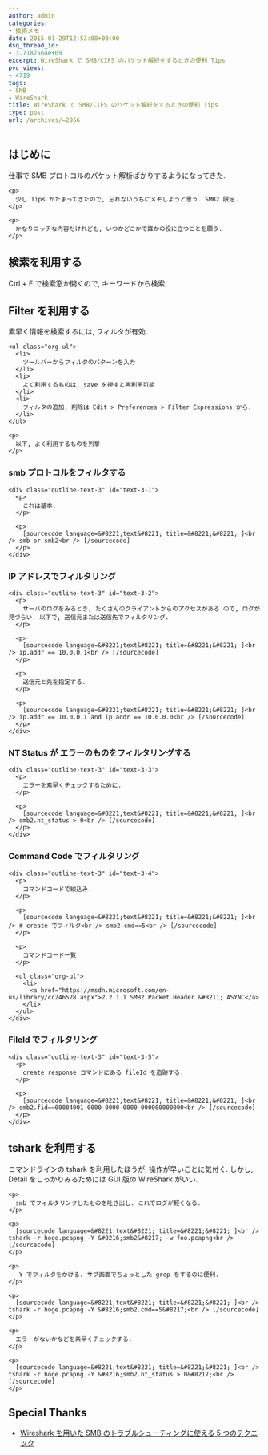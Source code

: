 ```yaml
---
author: admin
categories:
- 技術メモ
date: 2015-01-29T12:53:00+00:00
dsq_thread_id:
- 3.7187564e+09
excerpt: WireShark で SMB/CIFS のパケット解析をするときの便利 Tips
pvc_views:
- 4719
tags:
- SMB
- WireShark
title: WireShark で SMB/CIFS のパケット解析をするときの便利 Tips
type: post
url: /archives/=2956
---
```


<div id="outline-container-sec-1" class="outline-2">
  <h2 id="sec-1">
    はじめに
  </h2>
  
  <div class="outline-text-2" id="text-1">
    <p>
      仕事で SMB プロトコルのパケット解析ばかりするようになってきた.
    </p>
    
    <p>
      少し Tips がたまってきたので, 忘れないうちにメモしようと思う. SMB2 限定.
    </p>
    
    <p>
      かなりニッチな内容だけれども, いつかどこかで誰かの役に立つことを願う.
    </p>
  </div>
</div>

<div id="outline-container-sec-2" class="outline-2">
  <h2 id="sec-2">
    検索を利用する
  </h2>
  
  <div class="outline-text-2" id="text-2">
    <p>
      Ctrl + F で検索窓か開くので, キーワードから検索.
    </p>
  </div>
</div>

<div id="outline-container-sec-3" class="outline-2">
  <h2 id="sec-3">
    Filter を利用する
  </h2>
  
  <div class="outline-text-2" id="text-3">
    <p>
      素早く情報を検索するには, フィルタが有効.
    </p>
    
    <ul class="org-ul">
      <li>
        ツールバーからフィルタのパターンを入力
      </li>
      <li>
        よく利用するものは, save を押すと再利用可能
      </li>
      <li>
        フィルタの追加, 削除は Edit > Preferences > Filter Expressions から.
      </li>
    </ul>
    
    <p>
      以下, よく利用するものを列挙
    </p>
  </div>
  
  <div id="outline-container-sec-3-1" class="outline-3">
    <h3 id="sec-3-1">
      smb プロトコルをフィルタする
    </h3>
    
    <div class="outline-text-3" id="text-3-1">
      <p>
        これは基本.
      </p>
      
      <p>
        [sourcecode language=&#8221;text&#8221; title=&#8221;&#8221; ]<br /> smb or smb2<br /> [/sourcecode]
      </p>
    </div>
  </div>
  
  <div id="outline-container-sec-3-2" class="outline-3">
    <h3 id="sec-3-2">
      IP アドレスでフィルタリング
    </h3>
    
    <div class="outline-text-3" id="text-3-2">
      <p>
        サーバのログをみるとき, たくさんのクライアントからのアクセスがある ので, ログが見づらい. 以下で, 送信元または送信先でフィルタリング.
      </p>
      
      <p>
        [sourcecode language=&#8221;text&#8221; title=&#8221;&#8221; ]<br /> ip.addr == 10.0.0.1<br /> [/sourcecode]
      </p>
      
      <p>
        送信元と先を指定する.
      </p>
      
      <p>
        [sourcecode language=&#8221;text&#8221; title=&#8221;&#8221; ]<br /> ip.addr == 10.0.0.1 and ip.addr == 10.0.0.0<br /> [/sourcecode]
      </p>
    </div>
  </div>
  
  <div id="outline-container-sec-3-3" class="outline-3">
    <h3 id="sec-3-3">
      NT Status が エラーのものをフィルタリングする
    </h3>
    
    <div class="outline-text-3" id="text-3-3">
      <p>
        エラーを素早くチェックするために.
      </p>
      
      <p>
        [sourcecode language=&#8221;text&#8221; title=&#8221;&#8221; ]<br /> smb2.nt_status > 0<br /> [/sourcecode]
      </p>
    </div>
  </div>
  
  <div id="outline-container-sec-3-4" class="outline-3">
    <h3 id="sec-3-4">
      Command Code でフィルタリング
    </h3>
    
    <div class="outline-text-3" id="text-3-4">
      <p>
        コマンドコードで絞込み.
      </p>
      
      <p>
        [sourcecode language=&#8221;text&#8221; title=&#8221;&#8221; ]<br /> # create でフィルタ<br /> smb2.cmd==5<br /> [/sourcecode]
      </p>
      
      <p>
        コマンドコード一覧
      </p>
      
      <ul class="org-ul">
        <li>
          <a href="https://msdn.microsoft.com/en-us/library/cc246528.aspx">2.2.1.1 SMB2 Packet Header &#8211; ASYNC</a>
        </li>
      </ul>
    </div>
  </div>
  
  <div id="outline-container-sec-3-5" class="outline-3">
    <h3 id="sec-3-5">
      FileId でフィルタリング
    </h3>
    
    <div class="outline-text-3" id="text-3-5">
      <p>
        create response コマンドにある fileId を追跡する.
      </p>
      
      <p>
        [sourcecode language=&#8221;text&#8221; title=&#8221;&#8221; ]<br /> smb2.fid==00004001-0000-0000-0000-000000000000<br /> [/sourcecode]
      </p>
    </div>
  </div>
</div>

<div id="outline-container-sec-4" class="outline-2">
  <h2 id="sec-4">
    tshark を利用する
  </h2>
  
  <div class="outline-text-2" id="text-4">
    <p>
      コマンドラインの tshark を利用したほうが, 操作が早いことに気付く. しかし, Detail をしっかりみるためには GUI 版の WireShark がいい.
    </p>
    
    <p>
      smb でフィルタリンクしたものを吐き出し. これでログが軽くなる.
    </p>
    
    <p>
      [sourcecode language=&#8221;text&#8221; title=&#8221;&#8221; ]<br /> tshark -r hoge.pcapng -Y &#8216;smb2&#8217; -w foo.pcapng<br /> [/sourcecode]
    </p>
    
    <p>
      -Y でフィルタをかける. サブ画面でちょっとした grep をするのに便利.
    </p>
    
    <p>
      [sourcecode language=&#8221;text&#8221; title=&#8221;&#8221; ]<br /> tshark -r hoge.pcapng -Y &#8216;smb2.cmd==5&#8217;<br /> [/sourcecode]
    </p>
    
    <p>
      エラーがないかなどを素早くチェックする.
    </p>
    
    <p>
      [sourcecode language=&#8221;text&#8221; title=&#8221;&#8221; ]<br /> tshark -r hoge.pcapng -Y &#8216;smb2.nt_status > 0&#8217;<br /> [/sourcecode]
    </p>
  </div>
</div>

<div id="outline-container-sec-5" class="outline-2">
  <h2 id="sec-5">
    Special Thanks
  </h2>
  
  <div class="outline-text-2" id="text-5">
    <ul class="org-ul">
      <li>
        <a href="https://troushoo.blog.fc2.com/blog-entry-150.html">Wireshark を用いた SMB のトラブルシューティングに使える 5 つのテクニック</a>
      </li>
    </ul>
  </div>
</div>